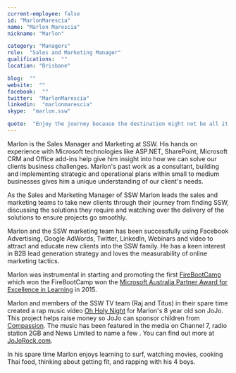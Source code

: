 ```yaml
---
current-employee: false
id: "MarlonMarescia"
name: "Marlon Marescia"
nickname: "Marlon"

category: "Managers"
role:  "Sales and Marketing Manager"
qualifications:  ""
location: "Brisbane"

blog:  ""
website:  ""
facebook:  ""
twitter:  "MarlonMarescia"
linkedin:  "marlonmarescia"
skype:  "marlon.ssw"

quote:  "Enjoy the journey because the destination might not be all it's cracked up to be."
---
```


Marlon is the Sales Manager and Marketing at SSW. His hands on experience with Microsoft technologies like ASP.NET, SharePoint, Microsoft CRM and Office add-ins help give him insight into how we can solve our clients business challenges. Marlon's past work as a consultant, building and implementing strategic and operational plans within small to medium businesses gives him a unique understanding of our client's needs.

As the Sales and Marketing Manager of SSW Marlon leads the sales and marketing teams to take new clients through their journey from finding SSW, discussing the solutions they require and watching over the delivery of the solutions to ensure projects go smoothly.

Marlon and the SSW marketing team has been successfully using Facebook Advertising, Google AdWords, Twitter, LinkedIn, Webinars and video to attract and educate new clients into the SSW family. He has a keen interest in B2B lead generation strategy and loves the measurability of online marketing tactics.

Marlon was instrumental in starting and promoting the first [FireBootCamp ](http://www.firebootcamp.com/) which won the FireBootCamp won the [Microsoft Australia Partner Award for Excellence in Learning](http://firebootcamp.com/firebootcamp-won-the-microsoft-australia-partner-award-for-excellence-in-learning/award-for-excellence-in-learning) in 2015.

Marlon and members of the SSW TV team (Raj and Titus) in their spare time created a rap music video [Oh Holy Night](http://www.jojorock.com/oh-holy-night/) for Marlon's 8 year old son JoJo. This project helps raise money so JoJo can sponsor children from [Compassion](http://compassion.com.au/). The music has been featured in the media on Channel 7, radio station 2GB and News Limited to name a few . You can find out more at [JoJoRock.com](http://jojorock.com/).

In his spare time Marlon enjoys learning to surf, watching movies, cooking Thai food, thinking about getting fit, and rapping with his 4 boys.